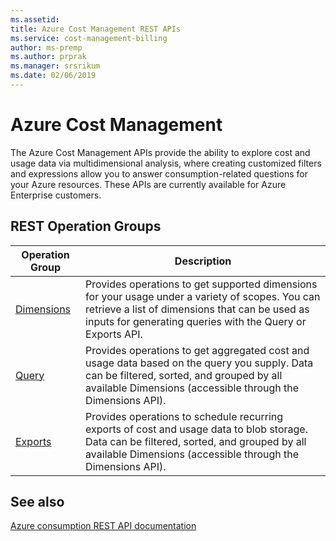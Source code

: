 ```yaml
---
ms.assetid:
title: Azure Cost Management REST APIs
ms.service: cost-management-billing
author: ms-premp
ms.author: prprak
ms.manager: srsrikum
ms.date: 02/06/2019
---
```



# Azure Cost Management

The Azure Cost Management APIs provide the ability to explore cost and usage data via multidimensional analysis, where creating customized filters and expressions allow you to answer consumption-related questions for your Azure resources. These APIs are currently available for Azure Enterprise customers.



## REST Operation Groups

| Operation Group | Description |
|-----------------|-------------|
| [Dimensions](xref:management.azure.com.cost-management.dimensions) | Provides operations to get supported dimensions for your usage under a variety of scopes. You can retrieve a list of dimensions that can be used as inputs for generating queries with the Query or Exports API.
  [Query](xref:management.azure.com.cost-management.query) | Provides operations to get aggregated cost and usage data based on the query you supply. Data can be filtered, sorted, and grouped by all available Dimensions (accessible through the Dimensions API).
  [Exports](xref:management.azure.com.cost-management.exports) | Provides operations to schedule recurring exports of cost and usage data to blob storage. Data can be filtered, sorted, and grouped by all available Dimensions (accessible through the Dimensions API).



## See also

[Azure consumption REST API documentation](/rest/api/consumption/)

